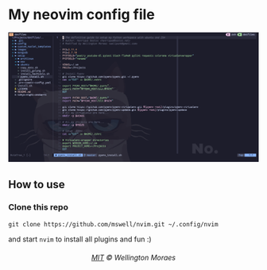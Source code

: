 # My neovim config file

<p align="center">
    <img src="assets/nvim.png" alt="print do meu nvim" style="max-width:100%;">
</p>

## How to use

### Clone this repo

```
git clone https://github.com/mswell/nvim.git ~/.config/nvim
```

and start `nvim` to install all plugins and fun :)

<h6 align="center">
    <a href="https://raw.githubusercontent.com/mswell/dotfiles/master/LICENSE">MIT</a>
    ©
    Wellington Moraes
</h6>

